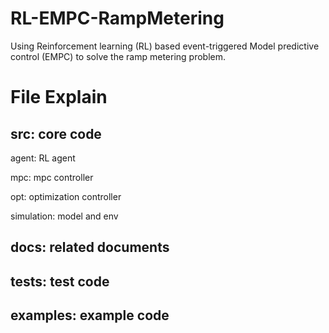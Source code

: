 # RL-EMPC-RampMetering

Using Reinforcement learning (RL) based event-triggered Model predictive control (EMPC) to solve the ramp metering problem.

# File Explain

## src: core code

agent: RL agent

mpc: mpc controller

opt: optimization controller

simulation: model and env

## docs: related documents

## tests: test code

## examples: example code

